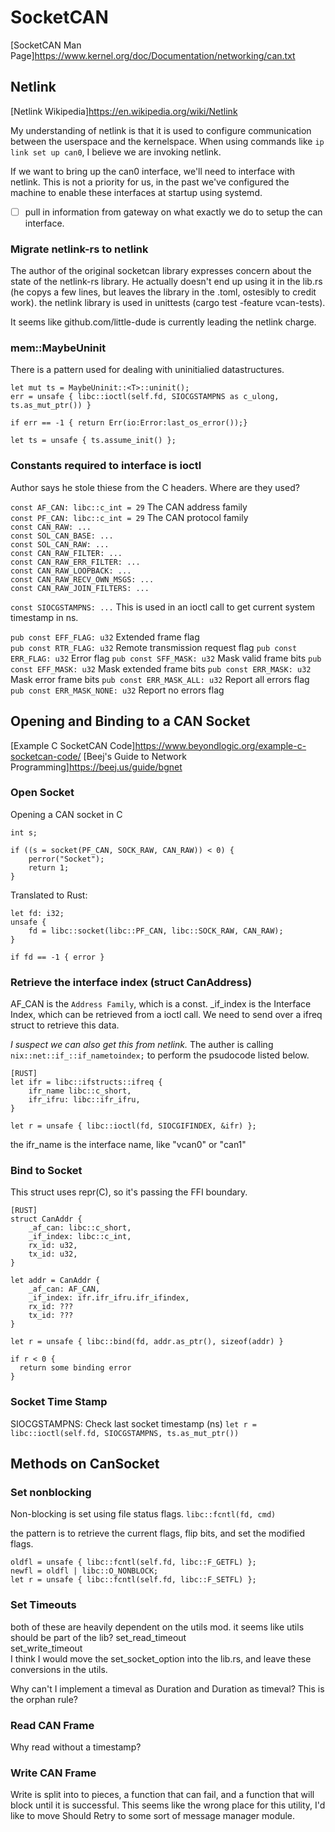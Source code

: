 # SocketCAN

[SocketCAN Man Page]https://www.kernel.org/doc/Documentation/networking/can.txt

## Netlink
[Netlink Wikipedia]https://en.wikipedia.org/wiki/Netlink

My understanding of netlink is that it is used to configure communication between the userspace and the kernelspace. When using commands like `ip link set up can0`, I believe we are invoking netlink.

If we want to bring up the can0 interface, we'll need to interface with netlink. This is not a priority for us, in the past we've configured the machine to enable these interfaces at startup using systemd.  

- [ ] pull in information from gateway on what exactly we do to setup the can interface.


### Migrate netlink-rs to netlink
The author of the original socketcan library expresses concern about the state of the netlink-rs library. He actually doesn't end up using it in the lib.rs (he copys a few lines, but leaves the library in the .toml, ostesibly to credit work). the netlink library is used in unittests (cargo test -feature vcan-tests).

It seems like github.com/little-dude is currently leading the netlink charge.

### mem::MaybeUninit
There is a pattern used for dealing with uninitialied datastructures.

```
let mut ts = MaybeUninit::<T>::uninit(); 
err = unsafe { libc::ioctl(self.fd, SIOCGSTAMPNS as c_ulong, ts.as_mut_ptr()) }

if err == -1 { return Err(io:Error:last_os_error());}

let ts = unsafe { ts.assume_init() };
```

### Constants required to interface is ioctl
Author says he stole thiese from the C headers. Where are they used?

`const AF_CAN: libc::c_int = 29` The CAN address family  
`const PF_CAN: libc::c_int = 29` The CAN protocol family  
`const CAN_RAW: ...`  
`const SOL_CAN_BASE: ...`  
`const SOL_CAN_RAW: ...`  
`const CAN_RAW_FILTER: ...`  
`const CAN_RAW_ERR_FILTER: ...`  
`const CAN_RAW_LOOPBACK: ...`  
`const CAN_RAW_RECV_OWN_MSGS: ...`   
`const CAN_RAW_JOIN_FILTERS: ...`  

`const SIOCGSTAMPNS: ...` This is used in an ioctl call to get current system timestamp in ns.  


`pub const EFF_FLAG: u32` Extended frame flag  
`pub const RTR_FLAG: u32` Remote transmission request flag
`pub const ERR_FLAG: u32` Error flag
`pub const SFF_MASK: u32` Mask valid frame bits
`pub const EFF_MASK: u32` Mask extended frame bits
`pub const ERR_MASK: u32` Mask error frame bits
`pub const ERR_MASK_ALL: u32` Report all errors flag
`pub const ERR_MASK_NONE: u32` Report no errors flag

## Opening and Binding to a CAN Socket
[Example C SocketCAN Code]https://www.beyondlogic.org/example-c-socketcan-code/
[Beej's Guide to Network Programming]https://beej.us/guide/bgnet

### Open Socket

Opening a CAN socket in C
```
int s;

if ((s = socket(PF_CAN, SOCK_RAW, CAN_RAW)) < 0) {
    perror("Socket");
    return 1;
}
```

Translated to Rust:
```
let fd: i32;
unsafe {
    fd = libc::socket(libc::PF_CAN, libc::SOCK_RAW, CAN_RAW);
}

if fd == -1 { error }
```

### Retrieve the interface index (struct CanAddress)

AF_CAN is the `Address Family`, which is a const. _if_index is the Interface Index, which can be retrieved from a ioctl call. We need to send over a ifreq struct to retrieve this data.

*I suspect we can also get this from netlink.*
The auther is calling `nix::net::if_::if_nametoindex;` to perform the psudocode listed below.

```
[RUST]
let ifr = libc::ifstructs::ifreq {
    ifr_name libc::c_short,
    ifr_ifru: libc::ifr_ifru,
}

let r = unsafe { libc::ioctl(fd, SIOCGIFINDEX, &ifr) };
```

the ifr_name is the interface name, like "vcan0" or "can1"

### Bind to Socket
This struct uses repr(C), so it's passing the FFI boundary.
```
[RUST]
struct CanAddr {
    _af_can: libc::c_short,
    _if_index: libc::c_int,
    rx_id: u32,
    tx_id: u32,
}

let addr = CanAddr {
    _af_can: AF_CAN,
    _if_index: ifr.ifr_ifru.ifr_ifindex,
    rx_id: ???
    tx_id: ???
}

let r = unsafe { libc::bind(fd, addr.as_ptr(), sizeof(addr) }

if r < 0 {
  return some binding error
}
```

### Socket Time Stamp
SIOCGSTAMPNS: Check last socket timestamp (ns)
`let r = libc::ioctl(self.fd, SIOCGSTAMPNS, ts.as_mut_ptr())`

## Methods on CanSocket

### Set nonblocking
Non-blocking is set using file status flags.
`libc::fcntl(fd, cmd)`

the pattern is to retrieve the current flags, flip bits, and set the modified flags.
```
oldfl = unsafe { libc::fcntl(self.fd, libc::F_GETFL) };
newfl = oldfl | libc::O_NONBLOCK;
let r = unsafe { libc::fcntl(self.fd, libc::F_SETFL) };
```

### Set Timeouts
both of these are heavily dependent on the utils mod. it seems like utils should be part of the lib?
set_read_timeout  
set_write_timeout  
I think I would move the set_socket_option into the lib.rs, and leave these conversions in the utils.

Why can't I implement a timeval as Duration and Duration as timeval? This is the orphan rule?


### Read CAN Frame
Why read without a timestamp?

### Write CAN Frame
Write is split into to pieces, a function that can fail, and a function that will block until it is successful. This seems like the wrong place for this utility, I'd like to move Should Retry to some sort of message manager module.
